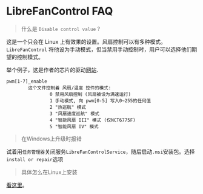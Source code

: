 # LibreFanControl FAQ


> 什么是 `Disable control value` ?

这是一个只会在 Linux 上有效果的设置。风扇控制可以有多种模式。 `LibreFanControl` 将他设为手动模式，但当禁用手动控制时，用户可以选择他们期望的控制模式。

举个例子，这是作者的芯片的驱动[网站](https://www.kernel.org/doc/html/next/hwmon/nct6775.html).
```
pwm[1-7]_enable
        这个文件控制着 风扇/温度 控件的模式:
                0 禁用风扇控制 (风扇被设为满速运行)
                1 手动模式, 向 pwm[0-5] 写入0~255的任何值
                2 "热巡航" 模式
                3 "风扇速度巡航" 模式
                4 "智能风扇 III" 模式 (仅NCT6775F)
                5 "智能风扇 IV" 模式
```

> 在Windows上升级时报错

试着用`任务管理器`关闭服务`LibreFanControlService`，随后启动`.msi`安装包。选择`install or repair`选项

> 具体怎么在Linux上安装

[看这里](./INSTALL_zh-CN.md)。

